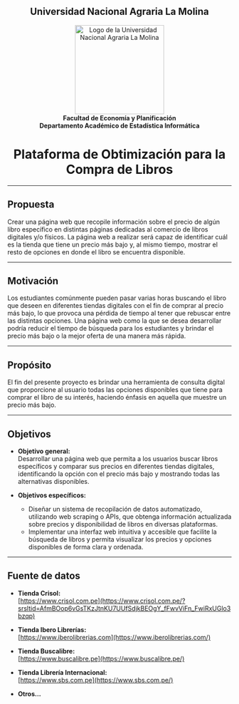 ## <div align="center">Universidad Nacional Agraria La Molina</div> 

<div align="center">
  <img src="https://www.lamolina.edu.pe/portada/html/acerca/escudos/download/color/1193x1355_ESCUDOCOLOR.png" alt="Logo de la Universidad Nacional Agraria La Molina" width="200">
</div>
<div align="center"><b>Facultad de Economía y Planificación</b></div>  
<div align="center"><b>Departamento Académico de Estadística Informática</b></div>  

# <div align="center">Plataforma de Obtimización para la Compra de Libros</div>
---

## Propuesta
Crear una página web que recopile información sobre el precio de algún libro específico en distintas páginas dedicadas al comercio de libros digitales y/o físicos. La página web a realizar será capaz de identificar cuál es la tienda que tiene un precio más bajo y, al mismo tiempo, mostrar el resto de opciones en donde el libro se encuentra disponible.

---

## Motivación
Los estudiantes comúnmente pueden pasar varias horas buscando el libro que deseen en diferentes tiendas digitales con el fin de comprar al precio más bajo, lo que provoca una pérdida de tiempo al tener que rebuscar entre las distintas opciones. Una página web como la que se desea desarrollar podría reducir el tiempo de búsqueda para los estudiantes y brindar el precio más bajo o la mejor oferta de una manera más rápida.

---

## Propósito
El fin del presente proyecto es brindar una herramienta de consulta digital que proporcione al usuario todas las opciones disponibles que tiene para comprar el libro de su interés, haciendo énfasis en aquella que muestre un precio más bajo.

---

## Objetivos

- **Objetivo general:**  
  Desarrollar una página web que permita a los usuarios buscar libros específicos y comparar sus precios en diferentes tiendas digitales, identificando la opción con el precio más bajo y mostrando todas las alternativas disponibles.

- **Objetivos específicos:**  
  - Diseñar un sistema de recopilación de datos automatizado, utilizando web scraping o APIs, que obtenga información actualizada sobre precios y disponibilidad de libros en diversas plataformas.  
  - Implementar una interfaz web intuitiva y accesible que facilite la búsqueda de libros y permita visualizar los precios y opciones disponibles de forma clara y ordenada.

---

## Fuente de datos

- **Tienda Crisol:**  
  [https://www.crisol.com.pe](https://www.crisol.com.pe/?srsltid=AfmBOop6vGsTKzJtnKU7UUfSdjkBEOgY_fFwvViFn_FwiRxUGlo3bzqp)

- **Tienda Ibero Librerías:**  
  [https://www.iberolibrerias.com](https://www.iberolibrerias.com/)

- **Tienda Buscalibre:**  
  [https://www.buscalibre.pe](https://www.buscalibre.pe/)

- **Tienda Librería Internacional:**  
  [https://www.sbs.com.pe](https://www.sbs.com.pe/)

- **Otros...**
